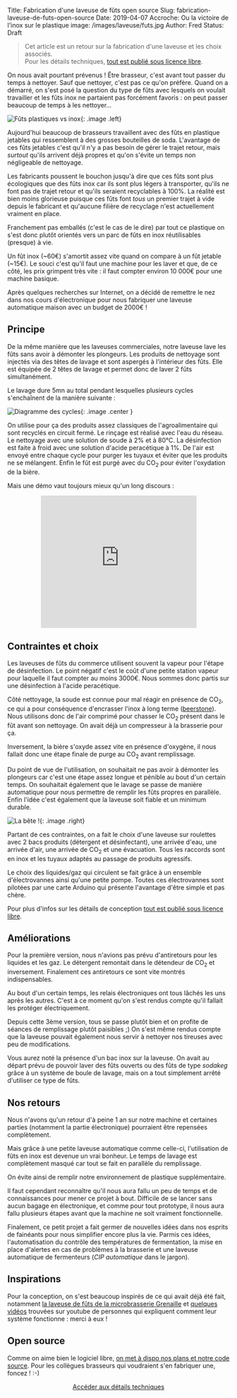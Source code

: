 Title: Fabrication d'une laveuse de fûts open source
Slug: fabrication-laveuse-de-futs-open-source
Date: 2019-04-07
Accroche: Ou la victoire de l'inox sur le plastique
image: /images/laveuse/futs.jpg
Author: Fred
Status: Draft

> Cet article est un retour sur la fabrication d'une laveuse et les choix associés.<br>
> Pour les détails techniques, [tout est publié sous licence libre](https://github.com/vieuxsinge/kegwasher).

On nous avait pourtant prévenus ! Être brasseur, c'est avant tout passer du temps à nettoyer. Sauf que nettoyer, c'est pas ce qu'on préfère. Quand on a démarré, on s'est posé la question du type de fûts avec lesquels on voulait travailler et les fûts inox ne partaient pas forcément favoris : on peut passer beaucoup de temps à les nettoyer...

![Fûts plastiques vs inox](/images/laveuse/plastique.jpg "Empilement de fûts plastiques, crédits photo Ker Beer"){: .image .left}

Aujourd'hui beaucoup de brasseurs travaillent avec des fûts en plastique jetables qui ressemblent à des grosses bouteilles de soda. L'avantage de ces fûts jetables c'est qu'il n'y a pas besoin de gérer le trajet retour, mais *surtout* qu'ils arrivent déjà propres et qu'on s'évite un temps non négligeable de nettoyage.

Les fabricants poussent le bouchon jusqu'à dire que ces fûts sont plus écologiques que des fûts inox car ils sont plus légers à transporter, qu'ils ne font pas de trajet retour et qu'ils seraient recyclables à 100%. La réalité est bien moins glorieuse puisque ces fûts font *tous* un premier trajet à vide depuis le fabricant et qu'aucune filière de recyclage n'est actuellement vraiment en place.

Franchement pas emballés (c'est le cas de le dire) par tout ce plastique on s'est donc plutôt orientés vers un parc de fûts en inox réutilisables (presque) à vie.

Un fût inox (~60€) s'amortit assez vite quand on compare à un fût jetable (~15€).
Le souci c'est qu'il faut une machine pour les laver et que, de ce côté, les prix grimpent très vite : il faut compter environ 10 000€ pour une machine basique.

Après quelques recherches sur Internet, on a décidé de remettre le nez dans nos cours d'électronique pour nous fabriquer une laveuse automatique maison avec un budget de 2000€ !

## Principe

De la même manière que les laveuses commerciales, notre laveuse lave les fûts sans avoir à démonter les plongeurs. Les produits de nettoyage sont injectés via des têtes de lavage et sont aspergés à l'intérieur des fûts.
Elle est équipée de 2 têtes de lavage et permet donc de laver 2 fûts simultanément.

Le lavage dure 5mn au total pendant lesquelles plusieurs cycles s'enchaînent de la manière suivante :

![Diagramme des cycles](/images/laveuse/diagrame-cycles.png "Vidange → Rinçage → Nettoyage → Rinçage → Désinfection → Rinçage → Purge CO2"){: .image .center }

On utilise pour ça des produits assez classiques de l'agroalimentaire qui sont recyclés en circuit fermé.
Le rinçage est réalisé avec l'eau du réseau.
Le nettoyage avec une solution de soude à 2% et à 80°C.
La désinfection est faite à froid avec une solution d'acide peracétique à 1%.
De l'air est envoyé entre chaque cycle pour purger les tuyaux et éviter que les produits ne se mélangent.
Enfin le fût est purgé avec du CO<sub>2</sub> pour éviter l'oxydation de la bière.

Mais une démo vaut toujours mieux qu'un long discours :

<iframe style="display: block; height: 300px; width: 70%; margin: 0 auto 2em auto;" sandbox="allow-same-origin allow-scripts" src="https://peertube.servebeer.com/videos/embed/00c410c9-e059-47cc-8bc2-f5a8decc9740" frameborder="0" allowfullscreen></iframe>


## Contraintes et choix

Les laveuses de fûts du commerce utilisent souvent la vapeur pour l'étape de désinfection.
Le point négatif c'est le coût d'une petite station vapeur pour laquelle il faut compter au moins 3000€.
Nous sommes donc partis sur une désinfection à l'acide peracétique.

Côté nettoyage, la soude est connue pour mal réagir en présence de CO<sub>2</sub>, ce qui a pour conséquence d'encrasser l'inox à long terme ([beerstone](https://fr.wikipedia.org/wiki/Oxalate_de_calcium)). Nous utilisons donc de l'air comprimé pour chasser le CO<sub>2</sub> présent dans le fût avant son nettoyage. On avait déjà un compresseur à la brasserie pour ça.

Inversement, la bière s'oxyde assez vite en présence d'oxygène, il nous fallait donc une étape finale de purge au CO<sub>2</sub> avant remplissage.

Du point de vue de l'utilisation, on souhaitait ne pas avoir à démonter les plongeurs car c'est une étape assez longue et pénible au bout d'un certain temps.
On souhaitait également que le lavage se passe de manière automatique pour nous permettre de remplir les fûts propres en parallèle.
Enfin l'idée c'est également que la laveuse soit fiable et un minimum durable.

![La bête !](/images/laveuse/cadre1.jpg "Image du cardre de la laveuse de fûts"){: .image .right}

Partant de ces contraintes, on a fait le choix d'une laveuse sur roulettes avec 2 bacs produits (détergent et désinfectant), une arrivée d'eau, une arrivée d'air, une arrivée de CO<sub>2</sub> et une évacuation. Tous les raccords sont en inox et les tuyaux adaptés au passage de produits agressifs.

Le choix des liquides/gaz qui circulent se fait grâce à un ensemble d'électrovannes ainsi qu'une petite pompe.
Toutes ces électrovannes sont pilotées par une carte Arduino qui présente l'avantage d'être simple et pas chère.

Pour plus d'infos sur les détails de conception [tout est publié sous licence libre](https://github.com/vieuxsinge/kegwasher).

## Améliorations

Pour la première version, nous n'avions pas prévu d'antiretours pour les liquides et les gaz. Le détergent remontait dans le détendeur de CO<sub>2</sub> et inversement. Finalement ces antiretours ce sont vite montrés indispensables.

Au bout d'un certain temps, les relais électroniques ont tous lâchés les uns après les autres. C'est à ce moment qu'on s'est rendus compte qu'il fallait les protéger électriquement.

Depuis cette 3ème version, tous se passe plutôt bien et on profite de séances de remplissage plutôt paisibles ;)
On s'est même rendus compte que la laveuse pouvait également nous servir à nettoyer nos tireuses avec peu de modifications.

Vous aurez noté la présence d'un bac inox sur la laveuse. On avait au départ prévu de pouvoir laver des fûts ouverts ou des fûts de type *sodakeg* grâce à un système de boule de lavage, mais on a tout simplement arrêté d'utiliser ce type de fûts.

## Nos retours

Nous n'avons qu'un retour d'à peine 1 an sur notre machine et certaines parties (notamment la partie électronique) pourraient être repensées complètement.

Mais grâce à une petite laveuse automatique comme celle-ci, l'utilisation de fûts en inox est devenue un vrai bonheur.
Le temps de lavage est complètement masqué car tout se fait en parallèle du remplissage.

On évite ainsi de remplir notre environnement de plastique supplémentaire.

Il faut cependant reconnaître qu'il nous aura fallu un peu de temps et de connaissances pour mener ce projet à bout. Difficile de se lancer sans aucun bagage en électronique, et comme pour tout prototype, il nous aura fallu plusieurs étapes avant que la machine ne soit vraiment fonctionnelle.

Finalement, ce petit projet a fait germer de nouvelles idées dans nos esprits de fainéants pour nous simplifier encore plus la vie. Parmis ces idées, l'automatisation du contrôle des températures de fermentation, la mise en place d'alertes en cas de problèmes à la brasserie et une laveuse automatique de fermenteurs (*CIP automatique* dans le jargon).

## Inspirations

Pour la conception, on s'est beaucoup inspirés de ce qui avait déjà été fait, notamment [la laveuse de fûts de la microbrasserie Grenaille](http://grenaille.blogspot.com/p/autowash-gp-42.html) et [quelques](https://www.youtube.com/watch?v=6FMlzzj3Ndc) [vidéos](https://www.youtube.com/watch?v=loru8GVTiRk) trouvées sur youtube de personnes qui expliquent comment leur système fonctionne : merci à eux !

## Open source

Comme on aime bien le logiciel libre, [on met à dispo nos plans et notre code source](https://github.com/vieuxsinge/kegwasher). Pour les collègues brasseurs qui voudraient s'en fabriquer une, foncez ! :-)

<div style="text-align: center; padding-bottom: 20px">
    <a class="button" href="https://github.com/vieuxsinge/kegwasher">Accéder aux détails techniques</a>
</div>
